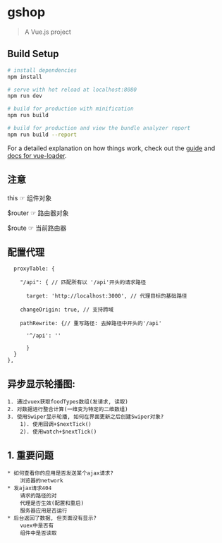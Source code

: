 # gshop

> A Vue.js project

## Build Setup

``` bash
# install dependencies
npm install

# serve with hot reload at localhost:8080
npm run dev

# build for production with minification
npm run build

# build for production and view the bundle analyzer report
npm run build --report
```

For a detailed explanation on how things work, check out the [guide](http://vuejs-templates.github.io/webpack/) and [docs for vue-loader](http://vuejs.github.io/vue-loader).

## 注意
this   ☞   组件对象

$router   ☞   路由器对象

$route   ☞   当前路由器

## 配置代理

	  proxyTable: {

 	    "/api": { // 匹配所有以 '/api'开头的请求路径

	      target: 'http://localhost:3000', // 代理目标的基础路径

        changeOrigin: true, // 支持跨域

        pathRewrite: {// 重写路径: 去掉路径中开头的'/api'

          '^/api': ''

          }
      }
    },
## 异步显示轮播图:
    1. 通过vuex获取foodTypes数组(发请求, 读取)
    2. 对数据进行整合计算(一维变为特定的二维数组)
    3. 使用Swiper显示轮播, 如何在界面更新之后创建Swiper对象?
        1). 使用回调+$nextTick()
        2). 使用watch+$nextTick()
## 1. 重要问题
    * 如何查看你的应用是否发送某个ajax请求?
        浏览器的network
    * 发ajax请求404
        请求的路径的对
        代理是否生效(配置和重启)
        服务器应用是否运行
    * 后台返回了数据, 但页面没有显示?
        vuex中是否有
        组件中是否读取
